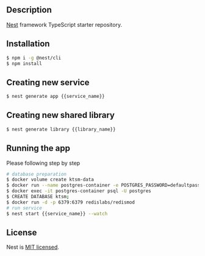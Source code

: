 ## Description

[Nest](https://github.com/nestjs/nest) framework TypeScript starter repository.

## Installation

```bash
$ npm i -g @nest/cli
$ npm install
```

## Creating new service

```bash
$ nest generate app {{service_name}}
```

## Creating new shared library

```bash
$ nest generate library {{library_name}}
```

## Running the app

Please following step by step
```bash
# database preparation
$ docker volume create ktsm-data
$ docker run --name postgres-container -e POSTGRES_PASSWORD=defaultpassword -p 54320:5432 -v ktsm-data:/var/lib/postgresql/data -d postgres
$ docker exec -it postgres-container psql -U postgres
$ CREATE DATABASE ktsm;
$ docker run -d -p 6379:6379 redislabs/redismod
# run service
$ nest start {{service_name}} --watch
```

## License

Nest is [MIT licensed](LICENSE).
